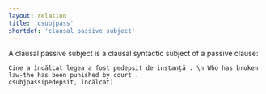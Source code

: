 ```yaml
---
layout: relation
title: 'csubjpass'
shortdef: 'clausal passive subject'
---
```


A clausal passive subject is a clausal syntactic subject of a passive clause:

~~~ sdparse
Cine a încălcat legea a fost pedepsit de instanță . \n Who has broken law-the has been punished by court .
csubjpass(pedepsit, încălcat)
~~~
<!-- Interlanguage links updated Út zář 29 20:43:15 CEST 2020 -->
